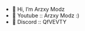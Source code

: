 - 📌 Hi, I’m Arzxy Modz
- 🔸 Youtube :: Arzxy Modz :)
- 🔸 Discord :: QfVEVTY

<!---
akmalrizki0102/akmalrizki0102 is a ✨ special ✨ repository because its `README.md` (this file) appears on your GitHub profile.
You can click the Preview link to take a look at your changes.
--->
